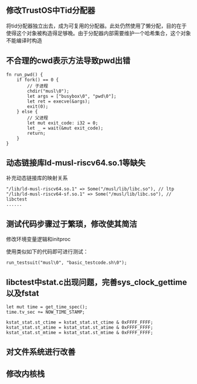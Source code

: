 ## 修改TrustOS中Tid分配器

将tid分配器独立出去，成为可复用的分配器。此处仍然使用了懒分配，目的在于使得这个对象被构造得足够晚。由于分配器内部需要维护一个哈希集合，这个对象不能编译时构造

## 不合理的cwd表示方法导致pwd出错

``` 
fn run_pwd() {
    if fork() == 0 {
        // 子进程
        chdir("musl\0");
        let args = ["busybox\0", "pwd\0"];
        let ret = execve(&args);
        exit(0);
    } else {
        // 父进程
        let mut exit_code: i32 = 0;
        let _ = wait(&mut exit_code);
        return;
    }
}
```

## 动态链接库ld-musl-riscv64.so.1等缺失

补充动态链接库的映射关系
```
"/lib/ld-musl-riscv64.so.1" => Some("/musl/lib/libc.so"), // ltp
"/lib/ld-musl-riscv64-sf.so.1" => Some("/musl/lib/libc.so"), // libctest
......
```

## 测试代码步骤过于繁琐，修改使其简洁

修改环境变量逻辑和initproc

使用类似如下的代码即可进行测试：
```
run_testsuit("musl\0", "basic_testcode.sh\0");
```

## libctest中stat.c出现问题，完善sys_clock_gettime以及fstat
```
let mut time = get_time_spec();
time.tv_sec += NOW_TIME_STAMP;
```
```
kstat_stat.st_ctime = kstat_stat.st_ctime & 0xFFFF_FFFF;
kstat_stat.st_atime = kstat_stat.st_atime & 0xFFFF_FFFF;
kstat_stat.st_mtime = kstat_stat.st_mtime & 0xFFFF_FFFF;
```
## 对文件系统进行改善


## 修改内核栈
